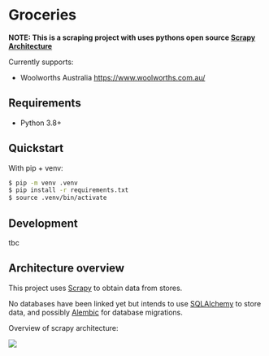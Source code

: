 # Groceries

**NOTE: This is a scraping project with uses pythons open source [Scrapy Architecture](https://scrapy.org/)**

Currently supports:

- Woolworths Australia https://www.woolworths.com.au/

## Requirements

 * Python 3.8+

## Quickstart

With pip + venv:

```sh
$ pip -m venv .venv
$ pip install -r requirements.txt
$ source .venv/bin/activate
```

## Development

tbc


## Architecture overview

This project uses [Scrapy](https://scrapy.org/) to obtain data from stores.

No databases have been linked yet but intends to use [SQLAlchemy](https://www.sqlalchemy.org/) to store data, and possibly [Alembic](https://alembic.sqlalchemy.org/en/latest/) for database migrations.

Overview of scrapy architecture:

![](https://docs.scrapy.org/en/latest/_images/scrapy_architecture_02.png)

